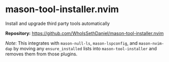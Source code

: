 # mason-tool-installer.nvim

Install and upgrade third party tools automatically

**Repository:** <https://github.com/WhoIsSethDaniel/mason-tool-installer.nvim>

_Note_: This integrates with `mason-null-ls`, `mason-lspconfig`, and `mason-nvim-dap` by moving any `ensure_installed` lists into `mason-tool-installer` and removes them from those plugins.
